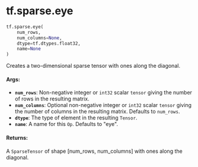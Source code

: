 <div itemscope itemtype="http://developers.google.com/ReferenceObject">
<meta itemprop="name" content="tf.sparse.eye" />
<meta itemprop="path" content="Stable" />
</div>

# tf.sparse.eye

``` python
tf.sparse.eye(
    num_rows,
    num_columns=None,
    dtype=tf.dtypes.float32,
    name=None
)
```

Creates a two-dimensional sparse tensor with ones along the diagonal.

#### Args:

* <b>`num_rows`</b>: Non-negative integer or `int32` scalar `tensor` giving the number
    of rows in the resulting matrix.
* <b>`num_columns`</b>: Optional non-negative integer or `int32` scalar `tensor` giving
    the number of columns in the resulting matrix. Defaults to `num_rows`.
* <b>`dtype`</b>: The type of element in the resulting `Tensor`.
* <b>`name`</b>: A name for this `Op`. Defaults to "eye".


#### Returns:

A `SparseTensor` of shape [num_rows, num_columns] with ones along the
diagonal.